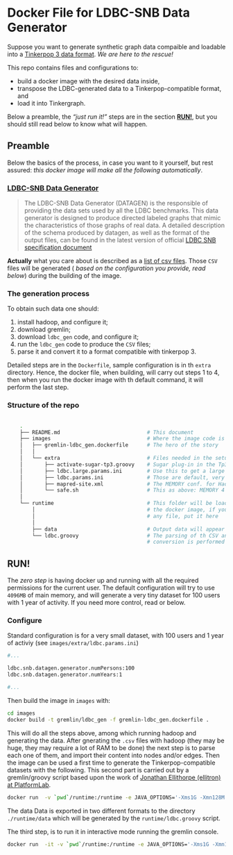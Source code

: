# Docker File for LDBC-SNB Data Generator

Suppose you want to generate synthetic graph data compaible and loadable into a [Tinkerpop 3 data format](http://tinkerpop.apache.org/docs/current/reference/#_gremlin_i_o).
*We are here to the rescue!*

This repo contains files and configurations to:

* build a docker image with the desired data inside,
* transpose the LDBC-generated data to a Tinkerpop-compatible format, and
* load it into Tinkergraph.

Below a preamble, the *“just run it!”* steps are in the section **[RUN!](#run)**, but you should still read below to know what will happen. 

## Preamble

Below the basics of the process, in case you want to it yourself, but rest assured: *this docker image will make all the following automatically*.

### [LDBC-SNB Data Generator](https://github.com/ldbc/ldbc_snb_datagen)

>   The LDBC-SNB Data Generator (DATAGEN) is the responsible of providing the data sets used by all the LDBC benchmarks.
>   This data generator is designed to produce directed labeled graphs that mimic the characteristics of those graphs of real data.
>   A detailed description of the schema produced by datagen, as well as the format of the output files, can be found in the latest version of official [LDBC SNB specification document](https://github.com/ldbc/ldbc_snb_docs)

**Actually** what you care about is described as a [list of csv files](https://github.com/ldbc/ldbc_snb_datagen/wiki/Generated-CSV-Files).
Those `CSV` files will be generated ( *based on the configuration you provide, read below*) during the building of the image.


### The generation process

To obtain such data one should: 

1. install hadoop, and configure it;
2. download gremlin;
3. download `ldbc_gen` code, and configure it;
4. run the  `ldbc_gen` code to produce the `CSV` files;
5. parse it and convert it to a format compatible with tinkerpop 3.

Detailed steps are in the `Dockerfile`, sample configuration is in th `extra` directory.
Hence, the docker file, when building, will carry out steps 1 to 4, then when you run the docker image with th default command, it will perform the last step.

### Structure of the repo

~~~bash

    .
    ├── README.md                            # This document
    ├── images                               # Where the image code is
    │   ├── gremlin-ldbc_gen.dockerfile      # The hero of the story
    │   │      
    │   └── extra                            # Files needed in the setup
    │       ├── activate-sugar-tp3.groovy    # Sugar plug-in in the Tp3 Console
    │       ├── ldbc.large.params.ini        # Use this to get a large dataset
    │       ├── ldbc.params.ini              # Those are default, very small
    │       ├── mapred-site.xml              # The MEMORY conf. for Hadoop
    │       └── safe.sh                      # This as above: MEMORY 4 Hadoop
    │
    └── runtime                              # This folder will be loaded INSIDE
        │                                    # the docker image, if you need 
        │                                    # any file, put it here
        │
        ├── data                             # Output data will appear here
        └── ldbc.groovy                      # The parsing of th CSV and the 
                                             # conversion is performed by this 

~~~


## RUN!

The *zero step* is having docker up and running with all the required permissions for the current user.
The default configuration will try to use `4096MB` of main memory, and will generate a very tiny dataset for 100 users with 1 year of activity.
If you need more control, read 
or below.


### Configure



Standard configuration is for a very small dataset, with 100 users and 1 year of activiy (see `images/extra/ldbc.params.ini`)

~~~~bash
#...

ldbc.snb.datagen.generator.numPersons:100
ldbc.snb.datagen.generator.numYears:1

#...
~~~~


Then build the image in `images` with:



~~~bash
cd images
docker build -t gremlin/ldbc_gen -f gremlin-ldbc_gen.dockerfile .
~~~

This will do all the steps above, among which running hadoop and generating the data.
After gnerating the `.csv` files with hadoop (they may be huge, they may require a lot of RAM to be done) the next step is to parse each one of them, and import their content into nodes and/or edges.
Then the image can be used a first time to generate the Tinkerpop-compatible datasets with the following.
This second part is carried out by a gremlin/groovy script based upon the work of [Jonathan Ellithorpe (ellitron) at PlatformLab](https://github.com/PlatformLab/ldbc-snb-impls/blob/master/snb-interactive-titan/src/main/java/net/ellitron/ldbcsnbimpls/interactive/titan/TitanGraphLoader.java).


~~~bash
docker run  -v `pwd`/runtime:/runtime -e JAVA_OPTIONS='-Xms1G -Xmn128M -Xmx32G' gremlin/ldbc_gen
~~~

The data Data is exported in two different formats to the directory `./runtime/data` which will be generated by the `runtime/ldbc.groovy` script.

The third step, is to run it in interactive mode running the gremlin console.


~~~bash
docker run  -it -v `pwd`/runtime:/runtime -e JAVA_OPTIONS='-Xms1G -Xmn128M -Xmx32G' gremlin/ldbc_gen gremlin.sh
~~~


